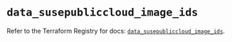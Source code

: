 # `data_susepubliccloud_image_ids`

Refer to the Terraform Registry for docs: [`data_susepubliccloud_image_ids`](https://registry.terraform.io/providers/suse/susepubliccloud/0.6.1/docs/data-sources/image_ids).
